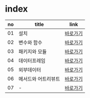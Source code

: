 # index
|no|title|link|
|-|-|-|
|01|설치|[바로가기](./01)|
|02|변수와 함수|[바로가기](./02)|
|03|패키지와 모듈|[바로가기](./03)|
|04|데이터프레임|[바로가기](./04)|
|05|외부데이터|[바로가기](./05)|
|06|메서드와 어트리뷰트|[바로가기](./06)|
|07|-|[바로가기](./07)|

